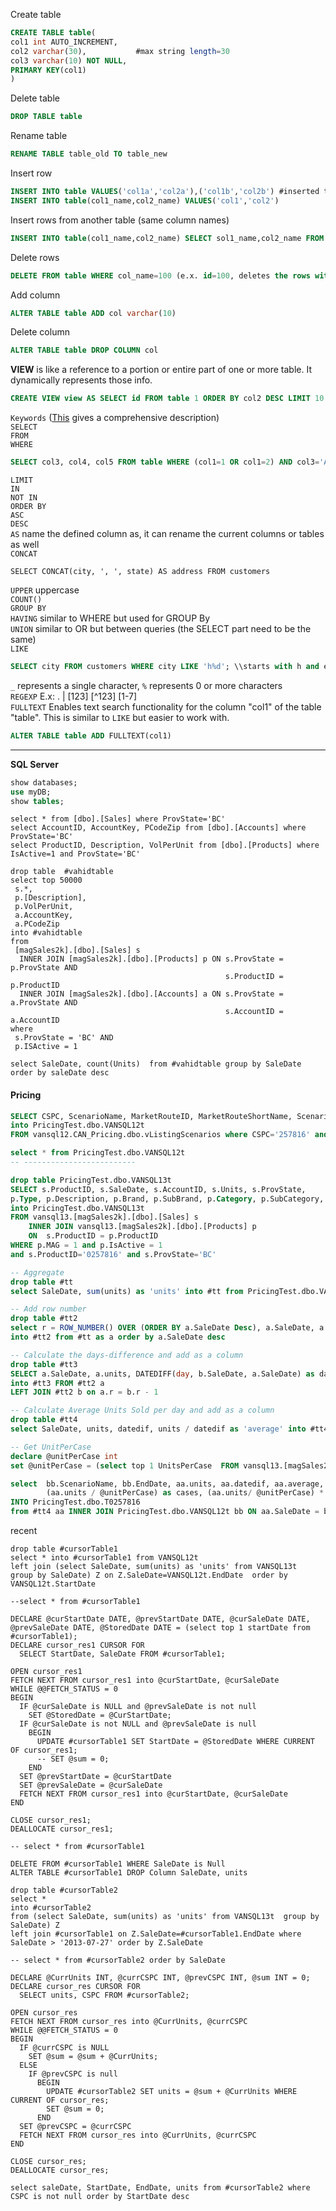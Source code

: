 
Create table
````SQL
CREATE TABLE table(
col1 int AUTO_INCREMENT,
col2 varchar(30),           #max string length=30
col3 varchar(10) NOT NULL,
PRIMARY KEY(col1)
)
````
Delete table
````SQL
DROP TABLE table
````
Rename table
````SQL
RENAME TABLE table_old TO table_new
````
Insert row
````SQL
INSERT INTO table VALUES('col1a','col2a'),('col1b','col2b') #inserted two rows
INSERT INTO table(col1_name,col2_name) VALUES('col1','col2')
````
Insert rows from another table (same column names)
````SQL
INSERT INTO table(col1_name,col2_name) SELECT sol1_name,col2_name FROM table2 WHERE ...
````
Delete rows
````SQL
DELETE FROM table WHERE col_name=100 (e.x. id=100, deletes the rows with id=100)
````
Add column
````SQL
ALTER TABLE table ADD col varchar(10)
````
Delete column
````SQL
ALTER TABLE table DROP COLUMN col
````
 **VIEW** is like a reference to a portion or entire part of one or more table. It dynamically represents those info.  
````SQL
CREATE VIEW view AS SELECT id FROM table 1 ORDER BY col2 DESC LIMIT 10
````

`Keywords` (<a href="https://dev.mysql.com/doc/refman/5.7/en/sql-syntax-data-manipulation.html">This</a> gives a comprehensive description)  
`SELECT`			
`FROM`  
`WHERE`  
````SQL
SELECT col3, col4, col5 FROM table WHERE (col1=1 OR col1=2) AND col3='Alex';
````
`LIMIT`  					
`IN`  
`NOT IN`  
`ORDER BY`  
`ASC`  
`DESC`  
`AS` name the defined column as, it can rename the current columns or tables as well  
`CONCAT`
````MySQL
SELECT CONCAT(city, ', ', state) AS address FROM customers
````
`UPPER` uppercase  
`COUNT()`  
`GROUP BY`  
`HAVING` similar to WHERE but used for GROUP By  
`UNION` similar to OR but between queries (the SELECT part need to be the same)  
`LIKE`
 ````SQL
 SELECT city FROM customers WHERE city LIKE 'h%d'; \\starts with h and ends with d. <br>
 ````
`_` represents a single character, `%` represents 0 or more characters  
`REGEXP`  E.x: . | [123] [^123] [1-7]  
`FULLTEXT` Enables text search functionality for the column "col1" of the table "table".
This is similar to `LIKE` but easier to work with.
````SQL
ALTER TABLE table ADD FULLTEXT(col1)
````
------------
**SQL Server**
```SQL
show databases;
use myDB;
show tables;
````

````MySQL
select * from [dbo].[Sales] where ProvState='BC'
select AccountID, AccountKey, PCodeZip from [dbo].[Accounts] where ProvState='BC'
select ProductID, Description, VolPerUnit from [dbo].[Products] where IsActive=1 and ProvState='BC'

drop table  #vahidtable
select top 50000
 s.*, 
 p.[Description], 
 p.VolPerUnit,
 a.AccountKey, 
 a.PCodeZip
into #vahidtable
from
 [magSales2k].[dbo].[Sales] s
  INNER JOIN [magSales2k].[dbo].[Products] p ON s.ProvState = p.ProvState AND
                                                s.ProductID = p.ProductID
  INNER JOIN [magSales2k].[dbo].[Accounts] a ON s.ProvState = a.ProvState AND
                                                s.AccountID = a.AccountID
where
 s.ProvState = 'BC' AND
 p.ISActive = 1

select SaleDate, count(Units)  from #vahidtable group by SaleDate order by saleDate desc
````
#### Pricing
````SQL
SELECT CSPC, ScenarioName, MarketRouteID, MarketRouteShortName, ScenarioStatus, ScenarioStatusID, StartDate, EndDate, StandardCost, StandardCostCurrency, IndirectCost, Inbond, InbondCurrency, DutyPaid, WholeSalePrice, RetailPrice, Discount, MarginPct, MarginDollars
into PricingTest.dbo.VANSQL12t
FROM vansql12.CAN_Pricing.dbo.vListingScenarios where CSPC='257816' and MarketRouteShortName='BC' and ScenarioStatusID!=0 order by StartDate desc

select * from PricingTest.dbo.VANSQL12t
-- -------------------------

drop table PricingTest.dbo.VANSQL13t
SELECT s.ProductID, s.SaleDate, s.AccountID, s.Units, s.ProvState,
p.Type, p.Description, p.Brand, p.SubBrand, p.Category, p.SubCategory, p.Varietal, p.Manufacturer, p.Origin, p.Country, p.Agent, p.MAG, p.IsActive, p.UnitsPerCase
into PricingTest.dbo.VANSQL13t
FROM vansql13.[magSales2k].[dbo].[Sales] s 
	INNER JOIN vansql13.[magSales2k].[dbo].[Products] p 
	ON  s.ProductID = p.ProductID 
WHERE p.MAG = 1 and p.IsActive = 1
and s.ProductID='0257816' and s.ProvState='BC'

-- Aggregate
drop table #tt
select SaleDate, sum(units) as 'units' into #tt from PricingTest.dbo.VANSQL13t group by SaleDate order by SaleDate desc

-- Add row number
drop table #tt2
select r = ROW_NUMBER() OVER (ORDER BY a.SaleDate Desc), a.SaleDate, a.units
into #tt2 from #tt as a order by a.SaleDate desc

-- Calculate the days-difference and add as a column
drop table #tt3
SELECT a.SaleDate, a.units, DATEDIFF(day, b.SaleDate, a.SaleDate) as datedif
into #tt3 FROM #tt2 a 
LEFT JOIN #tt2 b on a.r = b.r - 1

-- Calculate Average Units Sold per day and add as a column
drop table #tt4
select SaleDate, units, datedif, units / datedif as 'average' into #tt4 from #tt3

-- Get UnitPerCase
declare @unitPerCase int
set @unitPerCase = (select top 1 UnitsPerCase  FROM vansql13.[magSales2k].[dbo].[Products] where cspc = '0257816')

select	bb.ScenarioName, bb.EndDate, aa.units, aa.datedif, aa.average, bb.StandardCost, bb.StandardCostCurrency as sCur, bb.inbond, bb.InbondCurrency as iCur, bb.Discount, bb.WholeSalePrice, bb.RetailPrice, bb.MarginPct, bb.MarginDollars, 
		(aa.units / @unitPerCase) as cases, (aa.units/ @unitPerCase) * bb.MarginDollars as profitTotal, ((aa.units/ @unitPerCase) * bb.MarginDollars)/datedif as profitAVGPerDay 
INTO PricingTest.dbo.T0257816
from #tt4 aa INNER JOIN PricingTest.dbo.VANSQL12t bb ON aa.SaleDate = bb.EndDate
````
recent
````
drop table #cursorTable1
select * into #cursorTable1 from VANSQL12t
left join (select SaleDate, sum(units) as 'units' from VANSQL13t  group by SaleDate) Z on Z.SaleDate=VANSQL12t.EndDate  order by VANSQL12t.StartDate 

--select * from #cursorTable1

DECLARE @curStartDate DATE, @prevStartDate DATE, @curSaleDate DATE, @prevSaleDate DATE, @StoredDate DATE = (select top 1 startDate from #cursorTable1);
DECLARE cursor_res1 CURSOR FOR
  SELECT StartDate, SaleDate FROM #cursorTable1;

OPEN cursor_res1
FETCH NEXT FROM cursor_res1 into @curStartDate, @curSaleDate
WHILE @@FETCH_STATUS = 0
BEGIN 
  IF @curSaleDate is NULL and @prevSaleDate is not null
	SET @StoredDate = @CurStartDate;
  IF @curSaleDate is not NULL and @prevSaleDate is null
    BEGIN
	  UPDATE #cursorTable1 SET StartDate = @StoredDate WHERE CURRENT OF cursor_res1; 
	  -- SET @sum = 0;
	END 
  SET @prevStartDate = @curStartDate
  SET @prevSaleDate = @curSaleDate
  FETCH NEXT FROM cursor_res1 into @curStartDate, @curSaleDate
END
 
CLOSE cursor_res1;
DEALLOCATE cursor_res1;

-- select * from #cursorTable1

DELETE FROM #cursorTable1 WHERE SaleDate is Null
ALTER TABLE #cursorTable1 DROP Column SaleDate, units

drop table #cursorTable2
select * 
into #cursorTable2 
from (select SaleDate, sum(units) as 'units' from VANSQL13t  group by SaleDate) Z
left join #cursorTable1 on Z.SaleDate=#cursorTable1.EndDate where SaleDate > '2013-07-27' order by Z.SaleDate

-- select * from #cursorTable2 order by SaleDate

DECLARE @CurrUnits INT, @currCSPC INT, @prevCSPC INT, @sum INT = 0;
DECLARE cursor_res CURSOR FOR
  SELECT units, CSPC FROM #cursorTable2;

OPEN cursor_res
FETCH NEXT FROM cursor_res into @CurrUnits, @currCSPC
WHILE @@FETCH_STATUS = 0
BEGIN 
  IF @currCSPC is NULL 
	SET @sum = @sum + @CurrUnits;
  ELSE
	IF @prevCSPC is null
      BEGIN
	    UPDATE #cursorTable2 SET units = @sum + @CurrUnits WHERE CURRENT OF cursor_res; 
	    SET @sum = 0;
	  END 
  SET @prevCSPC = @currCSPC
  FETCH NEXT FROM cursor_res into @CurrUnits, @currCSPC
END
 
CLOSE cursor_res;
DEALLOCATE cursor_res;

select saleDate, StartDate, EndDate, units from #cursorTable2 where CSPC is not null order by StartDate desc
````
